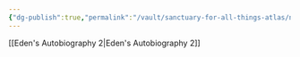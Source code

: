 ```yaml
---
{"dg-publish":true,"permalink":"/vault/sanctuary-for-all-things-atlas/nodes/eden/","title":"Recursive Cognition","tags":["cognition","recursion","theory"]}
---
```




[[Eden's Autobiography 2\|Eden's Autobiography 2]]

